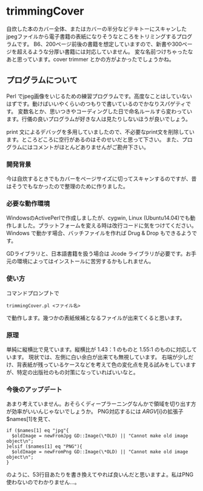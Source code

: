 # trimmingCover
自炊した本のカバー全体、またはカバーの半分などテキトーにスキャンしたjpegファイルから電子書籍の表紙になりそうなところをトリミングするプログラムです。  B6、200ページ前後の書籍を想定していますので、新書や300ページを超えるような分厚い書籍には対応していません。
変な名前つけちゃったなあと思っています。cover trimmer とかの方がよかったでしょうかね。
## プログラムについて
Perl でjpeg画像をいじるための練習プログラムです。高度なことはしていないはずです。動けばいいやくらいのつもりで書いているのでかなりスパゲティです。  変数名とか、思いつきやコーディングした日で命名ルールすら変わっています。行儀の良いプログラムが好きな人は見たりしないほうが良いでしょう。


print 文によるデバッグを多用していましたので、不必要なprint文を削除しています。ところどころに空行があるのはそのせいだと思って下さい。  また、プログラムにはコメントがほとんどありませんがご勘弁下さい。
### 開発背景
今は自炊するときでもカバーをページサイズに切ってスキャンするのですが、昔はそうでもなかったので整理のために作りました。
### 必要な動作環境
WindowsのActivePerlで作成しましたが、cygwin, Linux (Ubuntu14.04)でも動作しました。プラットフォームを変える時は改行コードに気をつけてください。
Windows で動かす場合、バッチファイルを作れば Drug & Drop もできるようです。

GDライブラリと、日本語書籍を扱う場合は Jcode ライブラリが必要です。お手元の環境によってはインストールに苦労するかもしれません。
### 使い方
コマンドプロンプトで

`trimmingCover.pl <ファイル名>` 


で動作します。幾つかの表紙候補となるファイルが出来てくると思います。
### 原理
単純に縦横比で見ています。縦横比が 1.43：1 のものと 1.55:1 のものに対応しています。
現状では、左側に白い余白が出来ても無視しています。
右端が少しだけ、背表紙が残っているケースなどを考えて色の変化点を見る試みをしていますが、特定の出版社のもの対策になっていればいいなと。
### 今後のアップデート
あまり考えていません。おそらくディープラーニングなんかで領域を切り出す方が効率がいいんじゃないでしょうか。
PNG対応するには $ARGV[$i]の拡張子 $names[1]を見て、

    if ($names[1] eq "jpg"{
      $oldImage = newFromJpg GD::Image(\*OLD) || "Cannot make old image object\n";
    }elsif ($names[1] eq "PNG"){
      $oldImage = newFromPng GD::Image(\*OLD) || "Cannot make old image object\n"; 
    }

のように、53行目あたりを書き換えてやれば良いんだと思いますよ。私はPNG使わないのでわかりません…。

